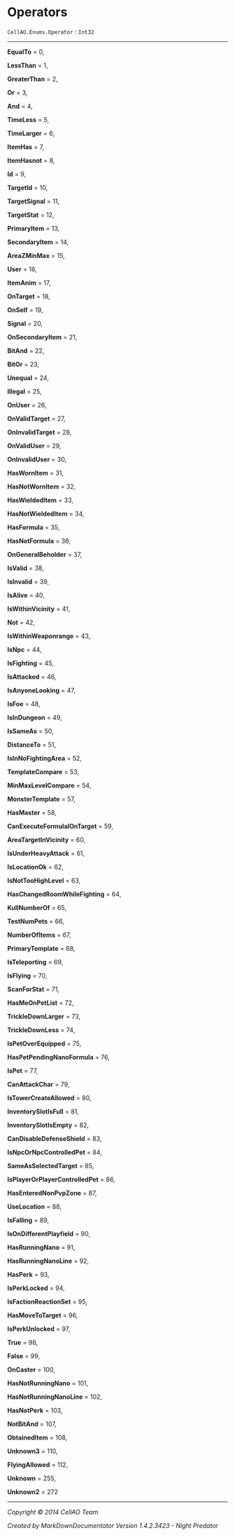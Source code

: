 # Operators #
`CellAO.Enums.Operator`   : `Int32`  

----------


**EqualTo** = 0,

**LessThan** = 1,

**GreaterThan** = 2,

**Or** = 3,

**And** = 4,

**TimeLess** = 5,

**TimeLarger** = 6,

**ItemHas** = 7,

**ItemHasnot** = 8,

**Id** = 9,

**TargetId** = 10,

**TargetSignal** = 11,

**TargetStat** = 12,

**PrimaryItem** = 13,

**SecondaryItem** = 14,

**AreaZMinMax** = 15,

**User** = 16,

**ItemAnim** = 17,

**OnTarget** = 18,

**OnSelf** = 19,

**Signal** = 20,

**OnSecondaryItem** = 21,

**BitAnd** = 22,

**BitOr** = 23,

**Unequal** = 24,

**Illegal** = 25,

**OnUser** = 26,

**OnValidTarget** = 27,

**OnInvalidTarget** = 28,

**OnValidUser** = 29,

**OnInvalidUser** = 30,

**HasWornItem** = 31,

**HasNotWornItem** = 32,

**HasWieldedItem** = 33,

**HasNotWieldedItem** = 34,

**HasFormula** = 35,

**HasNotFormula** = 36,

**OnGeneralBeholder** = 37,

**IsValid** = 38,

**IsInvalid** = 39,

**IsAlive** = 40,

**IsWithinVicinity** = 41,

**Not** = 42,

**IsWithinWeaponrange** = 43,

**IsNpc** = 44,

**IsFighting** = 45,

**IsAttacked** = 46,

**IsAnyoneLooking** = 47,

**IsFoe** = 48,

**IsInDungeon** = 49,

**IsSameAs** = 50,

**DistanceTo** = 51,

**IsInNoFightingArea** = 52,

**TemplateCompare** = 53,

**MinMaxLevelCompare** = 54,

**MonsterTemplate** = 57,

**HasMaster** = 58,

**CanExecuteFormulaIOnTarget** = 59,

**AreaTargetInVicinity** = 60,

**IsUnderHeavyAttack** = 61,

**IsLocationOk** = 62,

**IsNotTooHighLevel** = 63,

**HasChangedRoomWhileFighting** = 64,

**KullNumberOf** = 65,

**TestNumPets** = 66,

**NumberOfItems** = 67,

**PrimaryTemplate** = 68,

**IsTeleporting** = 69,

**IsFlying** = 70,

**ScanForStat** = 71,

**HasMeOnPetList** = 72,

**TrickleDownLarger** = 73,

**TrickleDownLess** = 74,

**IsPetOverEquipped** = 75,

**HasPetPendingNanoFormula** = 76,

**IsPet** = 77,

**CanAttackChar** = 79,

**IsTowerCreateAllowed** = 80,

**InventorySlotIsFull** = 81,

**InventorySlotIsEmpty** = 82,

**CanDisableDefenseShield** = 83,

**IsNpcOrNpcControlledPet** = 84,

**SameAsSelectedTarget** = 85,

**IsPlayerOrPlayerControlledPet** = 86,

**HasEnteredNonPvpZone** = 87,

**UseLocation** = 88,

**IsFalling** = 89,

**IsOnDifferentPlayfield** = 90,

**HasRunningNano** = 91,

**HasRunningNanoLine** = 92,

**HasPerk** = 93,

**IsPerkLocked** = 94,

**IsFactionReactionSet** = 95,

**HasMoveToTarget** = 96,

**IsPerkUnlocked** = 97,

**True** = 98,

**False** = 99,

**OnCaster** = 100,

**HasNotRunningNano** = 101,

**HasNotRunningNanoLine** = 102,

**HasNotPerk** = 103,

**NotBitAnd** = 107,

**ObtainedItem** = 108,

**Unknown3** = 110,

**FlyingAllowed** = 112,

**Unknown** = 255,

**Unknown2** = 272


----------

*Copyright © 2014 CellAO Team*

*Created by MarkDownDocumentator Version 1.4.2.3423 - Night Predator*


